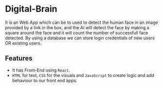 # Digital-Brain
It is an Web App which can be to used to detect the human face in an image provided by a link in the box, and the AI will detect the face by making a square around the face and it will count the number of successfull face detected. By using a database we can store login credentials of new users OR existing users.

## Features
- It has Front-End using `React`.
- `HTML` for text, `CSS` for the visuals and `JavaScript` to create logic and add behaviour to our front end apps.
